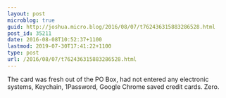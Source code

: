 ```yaml
---
layout: post
microblog: true
guid: http://joshua.micro.blog/2016/08/07/t762436315883286528.html
post_id: 35211
date: 2016-08-08T10:52:37+1100
lastmod: 2019-07-30T17:41:22+1100
type: post
url: /2016/08/07/t762436315883286528.html
---
```

The card was fresh out of the PO Box, had not entered any electronic systems, Keychain, 1Password, Google Chrome saved credit cards. Zero.
